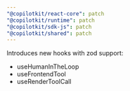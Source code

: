 ```yaml
---
"@copilotkit/react-core": patch
"@copilotkit/runtime": patch
"@copilotkit/sdk-js": patch
"@copilotkit/shared": patch
---
```


Introduces new hooks with zod support:

- useHumanInTheLoop
- useFrontendTool
- useRenderToolCall
